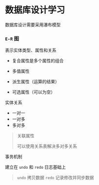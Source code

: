 # 数据库设计学习



数据库设计需要采用瀑布模型



### `E-R` 图

表示实体类型、属性和关系



- 复合属性是多个属性的组合
- 多值属性 

- 派生属性（运算的结果）
- 可选属性（可以为空）



实体关系

- 一对一
- 一对多
- 多对多

> 关联属性
>
> 可以使用关系表解决多对多关系



事务机制

建立在 `undo` 和 `redo` 日志基础上

> `undo` 拷贝数据 `redo` 记录修改并同步数据
